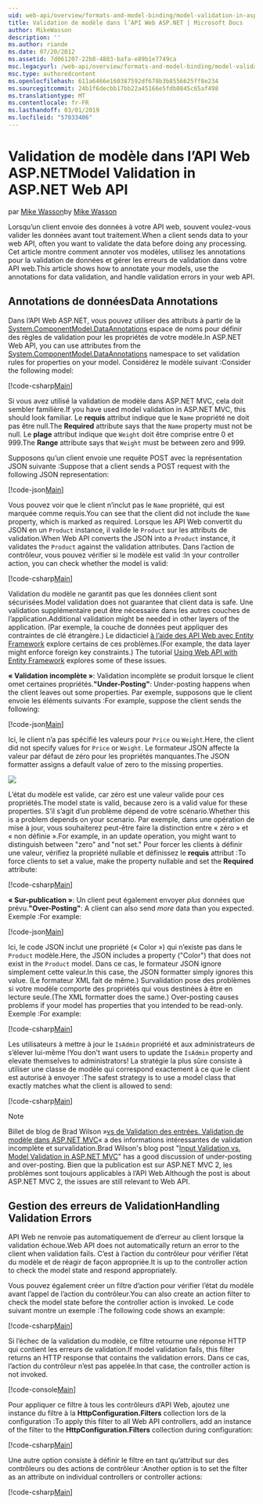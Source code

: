 ```yaml
---
uid: web-api/overview/formats-and-model-binding/model-validation-in-aspnet-web-api
title: Validation de modèle dans l’API Web ASP.NET | Microsoft Docs
author: MikeWasson
description: ''
ms.author: riande
ms.date: 07/20/2012
ms.assetid: 7d061207-22b8-4883-bafa-e89b1e7749ca
msc.legacyurl: /web-api/overview/formats-and-model-binding/model-validation-in-aspnet-web-api
msc.type: authoredcontent
ms.openlocfilehash: 611a6466e160387592df678b3b8556625ff8e234
ms.sourcegitcommit: 24b1f6decbb17bb22a45166e5fdb0845c65af498
ms.translationtype: MT
ms.contentlocale: fr-FR
ms.lasthandoff: 03/01/2019
ms.locfileid: "57033406"
---
```

<a name="model-validation-in-aspnet-web-api"></a><span data-ttu-id="5eba3-102">Validation de modèle dans l’API Web ASP.NET</span><span class="sxs-lookup"><span data-stu-id="5eba3-102">Model Validation in ASP.NET Web API</span></span>
====================
<span data-ttu-id="5eba3-103">par [Mike Wasson](https://github.com/MikeWasson)</span><span class="sxs-lookup"><span data-stu-id="5eba3-103">by [Mike Wasson](https://github.com/MikeWasson)</span></span>

<span data-ttu-id="5eba3-104">Lorsqu’un client envoie des données à votre API web, souvent voulez-vous valider les données avant tout traitement.</span><span class="sxs-lookup"><span data-stu-id="5eba3-104">When a client sends data to your web API, often you want to validate the data before doing any processing.</span></span> <span data-ttu-id="5eba3-105">Cet article montre comment annoter vos modèles, utilisez les annotations pour la validation de données et gérer les erreurs de validation dans votre API web.</span><span class="sxs-lookup"><span data-stu-id="5eba3-105">This article shows how to annotate your models, use the annotations for data validation, and handle validation errors in your web API.</span></span>

## <a name="data-annotations"></a><span data-ttu-id="5eba3-106">Annotations de données</span><span class="sxs-lookup"><span data-stu-id="5eba3-106">Data Annotations</span></span>

<span data-ttu-id="5eba3-107">Dans l’API Web ASP.NET, vous pouvez utiliser des attributs à partir de la [System.ComponentModel.DataAnnotations](/dotnet/api/system.componentmodel.dataannotations) espace de noms pour définir des règles de validation pour les propriétés de votre modèle.</span><span class="sxs-lookup"><span data-stu-id="5eba3-107">In ASP.NET Web API, you can use attributes from the [System.ComponentModel.DataAnnotations](/dotnet/api/system.componentmodel.dataannotations) namespace to set validation rules for properties on your model.</span></span> <span data-ttu-id="5eba3-108">Considérez le modèle suivant :</span><span class="sxs-lookup"><span data-stu-id="5eba3-108">Consider the following model:</span></span>

[!code-csharp[Main](model-validation-in-aspnet-web-api/samples/sample1.cs)]

<span data-ttu-id="5eba3-109">Si vous avez utilisé la validation de modèle dans ASP.NET MVC, cela doit sembler familière.</span><span class="sxs-lookup"><span data-stu-id="5eba3-109">If you have used model validation in ASP.NET MVC, this should look familiar.</span></span> <span data-ttu-id="5eba3-110">Le **requis** attribut indique que le `Name` propriété ne doit pas être null.</span><span class="sxs-lookup"><span data-stu-id="5eba3-110">The **Required** attribute says that the `Name` property must not be null.</span></span> <span data-ttu-id="5eba3-111">Le **plage** attribut indique que `Weight` doit être comprise entre 0 et 999.</span><span class="sxs-lookup"><span data-stu-id="5eba3-111">The **Range** attribute says that `Weight` must be between zero and 999.</span></span>

<span data-ttu-id="5eba3-112">Supposons qu’un client envoie une requête POST avec la représentation JSON suivante :</span><span class="sxs-lookup"><span data-stu-id="5eba3-112">Suppose that a client sends a POST request with the following JSON representation:</span></span>

[!code-json[Main](model-validation-in-aspnet-web-api/samples/sample2.json)]

<span data-ttu-id="5eba3-113">Vous pouvez voir que le client n’inclut pas le `Name` propriété, qui est marquée comme requis.</span><span class="sxs-lookup"><span data-stu-id="5eba3-113">You can see that the client did not include the `Name` property, which is marked as required.</span></span> <span data-ttu-id="5eba3-114">Lorsque les API Web convertit du JSON en un `Product` instance, il valide le `Product` sur les attributs de validation.</span><span class="sxs-lookup"><span data-stu-id="5eba3-114">When Web API converts the JSON into a `Product` instance, it validates the `Product` against the validation attributes.</span></span> <span data-ttu-id="5eba3-115">Dans l’action de contrôleur, vous pouvez vérifier si le modèle est valid :</span><span class="sxs-lookup"><span data-stu-id="5eba3-115">In your controller action, you can check whether the model is valid:</span></span>

[!code-csharp[Main](model-validation-in-aspnet-web-api/samples/sample3.cs)]

<span data-ttu-id="5eba3-116">Validation du modèle ne garantit pas que les données client sont sécurisées.</span><span class="sxs-lookup"><span data-stu-id="5eba3-116">Model validation does not guarantee that client data is safe.</span></span> <span data-ttu-id="5eba3-117">Une validation supplémentaire peut être nécessaire dans les autres couches de l’application.</span><span class="sxs-lookup"><span data-stu-id="5eba3-117">Additional validation might be needed in other layers of the application.</span></span> <span data-ttu-id="5eba3-118">(Par exemple, la couche de données peut appliquer des contraintes de clé étrangère.) Le didacticiel [à l’aide des API Web avec Entity Framework](../data/using-web-api-with-entity-framework/part-1.md) explore certains de ces problèmes.</span><span class="sxs-lookup"><span data-stu-id="5eba3-118">(For example, the data layer might enforce foreign key constraints.) The tutorial [Using Web API with Entity Framework](../data/using-web-api-with-entity-framework/part-1.md) explores some of these issues.</span></span>

<span data-ttu-id="5eba3-119">**« Validation incomplète »**: Validation incomplète se produit lorsque le client omet certaines propriétés.</span><span class="sxs-lookup"><span data-stu-id="5eba3-119">**"Under-Posting"**: Under-posting happens when the client leaves out some properties.</span></span> <span data-ttu-id="5eba3-120">Par exemple, supposons que le client envoie les éléments suivants :</span><span class="sxs-lookup"><span data-stu-id="5eba3-120">For example, suppose the client sends the following:</span></span>

[!code-json[Main](model-validation-in-aspnet-web-api/samples/sample4.json)]

<span data-ttu-id="5eba3-121">Ici, le client n’a pas spécifié les valeurs pour `Price` ou `Weight`.</span><span class="sxs-lookup"><span data-stu-id="5eba3-121">Here, the client did not specify values for `Price` or `Weight`.</span></span> <span data-ttu-id="5eba3-122">Le formateur JSON affecte la valeur par défaut de zéro pour les propriétés manquantes.</span><span class="sxs-lookup"><span data-stu-id="5eba3-122">The JSON formatter assigns a default value of zero to the missing properties.</span></span>

![](model-validation-in-aspnet-web-api/_static/image1.png)

<span data-ttu-id="5eba3-123">L’état du modèle est valide, car zéro est une valeur valide pour ces propriétés.</span><span class="sxs-lookup"><span data-stu-id="5eba3-123">The model state is valid, because zero is a valid value for these properties.</span></span> <span data-ttu-id="5eba3-124">S’il s’agit d’un problème dépend de votre scénario.</span><span class="sxs-lookup"><span data-stu-id="5eba3-124">Whether this is a problem depends on your scenario.</span></span> <span data-ttu-id="5eba3-125">Par exemple, dans une opération de mise à jour, vous souhaiterez peut-être faire la distinction entre « zéro » et « non définie ».</span><span class="sxs-lookup"><span data-stu-id="5eba3-125">For example, in an update operation, you might want to distinguish between "zero" and "not set."</span></span> <span data-ttu-id="5eba3-126">Pour forcer les clients à définir une valeur, vérifiez la propriété nullable et définissez le **requis** attribut :</span><span class="sxs-lookup"><span data-stu-id="5eba3-126">To force clients to set a value, make the property nullable and set the **Required** attribute:</span></span>

[!code-csharp[Main](model-validation-in-aspnet-web-api/samples/sample5.cs?highlight=1-2)]

<span data-ttu-id="5eba3-127">**« Sur-publication »**: Un client peut également envoyer *plus* données que prévu.</span><span class="sxs-lookup"><span data-stu-id="5eba3-127">**"Over-Posting"**: A client can also send *more* data than you expected.</span></span> <span data-ttu-id="5eba3-128">Exemple :</span><span class="sxs-lookup"><span data-stu-id="5eba3-128">For example:</span></span>

[!code-json[Main](model-validation-in-aspnet-web-api/samples/sample6.json)]

<span data-ttu-id="5eba3-129">Ici, le code JSON inclut une propriété (« Color ») qui n’existe pas dans le `Product` modèle.</span><span class="sxs-lookup"><span data-stu-id="5eba3-129">Here, the JSON includes a property ("Color") that does not exist in the `Product` model.</span></span> <span data-ttu-id="5eba3-130">Dans ce cas, le formateur JSON ignore simplement cette valeur.</span><span class="sxs-lookup"><span data-stu-id="5eba3-130">In this case, the JSON formatter simply ignores this value.</span></span> <span data-ttu-id="5eba3-131">(Le formateur XML fait de même.) Survalidation pose des problèmes si votre modèle comporte des propriétés qui vous destinées à être en lecture seule.</span><span class="sxs-lookup"><span data-stu-id="5eba3-131">(The XML formatter does the same.) Over-posting causes problems if your model has properties that you intended to be read-only.</span></span> <span data-ttu-id="5eba3-132">Exemple :</span><span class="sxs-lookup"><span data-stu-id="5eba3-132">For example:</span></span>

[!code-csharp[Main](model-validation-in-aspnet-web-api/samples/sample7.cs)]

<span data-ttu-id="5eba3-133">Les utilisateurs à mettre à jour le `IsAdmin` propriété et aux administrateurs de s’élever lui-même !</span><span class="sxs-lookup"><span data-stu-id="5eba3-133">You don't want users to update the `IsAdmin` property and elevate themselves to administrators!</span></span> <span data-ttu-id="5eba3-134">La stratégie la plus sûre consiste à utiliser une classe de modèle qui correspond exactement à ce que le client est autorisé à envoyer :</span><span class="sxs-lookup"><span data-stu-id="5eba3-134">The safest strategy is to use a model class that exactly matches what the client is allowed to send:</span></span>

[!code-csharp[Main](model-validation-in-aspnet-web-api/samples/sample8.cs)]

> [!NOTE]
> <span data-ttu-id="5eba3-135">Billet de blog de Brad Wilson »[vs de Validation des entrées. Validation de modèle dans ASP.NET MVC](http://bradwilson.typepad.com/blog/2010/01/input-validation-vs-model-validation-in-aspnet-mvc.html)« a des informations intéressantes de validation incomplète et survalidation.</span><span class="sxs-lookup"><span data-stu-id="5eba3-135">Brad Wilson's blog post "[Input Validation vs. Model Validation in ASP.NET MVC](http://bradwilson.typepad.com/blog/2010/01/input-validation-vs-model-validation-in-aspnet-mvc.html)" has a good discussion of under-posting and over-posting.</span></span> <span data-ttu-id="5eba3-136">Bien que la publication est sur ASP.NET MVC 2, les problèmes sont toujours applicables à l’API Web.</span><span class="sxs-lookup"><span data-stu-id="5eba3-136">Although the post is about ASP.NET MVC 2, the issues are still relevant to Web API.</span></span>


## <a name="handling-validation-errors"></a><span data-ttu-id="5eba3-137">Gestion des erreurs de Validation</span><span class="sxs-lookup"><span data-stu-id="5eba3-137">Handling Validation Errors</span></span>

<span data-ttu-id="5eba3-138">API Web ne renvoie pas automatiquement de d’erreur au client lorsque la validation échoue.</span><span class="sxs-lookup"><span data-stu-id="5eba3-138">Web API does not automatically return an error to the client when validation fails.</span></span> <span data-ttu-id="5eba3-139">C’est à l’action du contrôleur pour vérifier l’état du modèle et de réagir de façon appropriée.</span><span class="sxs-lookup"><span data-stu-id="5eba3-139">It is up to the controller action to check the model state and respond appropriately.</span></span>

<span data-ttu-id="5eba3-140">Vous pouvez également créer un filtre d’action pour vérifier l’état du modèle avant l’appel de l’action du contrôleur.</span><span class="sxs-lookup"><span data-stu-id="5eba3-140">You can also create an action filter to check the model state before the controller action is invoked.</span></span> <span data-ttu-id="5eba3-141">Le code suivant montre un exemple :</span><span class="sxs-lookup"><span data-stu-id="5eba3-141">The following code shows an example:</span></span>

[!code-csharp[Main](model-validation-in-aspnet-web-api/samples/sample9.cs)]

<span data-ttu-id="5eba3-142">Si l’échec de la validation du modèle, ce filtre retourne une réponse HTTP qui contient les erreurs de validation.</span><span class="sxs-lookup"><span data-stu-id="5eba3-142">If model validation fails, this filter returns an HTTP response that contains the validation errors.</span></span> <span data-ttu-id="5eba3-143">Dans ce cas, l’action du contrôleur n’est pas appelée.</span><span class="sxs-lookup"><span data-stu-id="5eba3-143">In that case, the controller action is not invoked.</span></span>

[!code-console[Main](model-validation-in-aspnet-web-api/samples/sample10.cmd)]

<span data-ttu-id="5eba3-144">Pour appliquer ce filtre à tous les contrôleurs d’API Web, ajoutez une instance du filtre à la **HttpConfiguration.Filters** collection lors de la configuration :</span><span class="sxs-lookup"><span data-stu-id="5eba3-144">To apply this filter to all Web API controllers, add an instance of the filter to the **HttpConfiguration.Filters** collection during configuration:</span></span>

[!code-csharp[Main](model-validation-in-aspnet-web-api/samples/sample11.cs)]

<span data-ttu-id="5eba3-145">Une autre option consiste à définir le filtre en tant qu’attribut sur des contrôleurs ou des actions de contrôleur :</span><span class="sxs-lookup"><span data-stu-id="5eba3-145">Another option is to set the filter as an attribute on individual controllers or controller actions:</span></span>

[!code-csharp[Main](model-validation-in-aspnet-web-api/samples/sample12.cs)]

